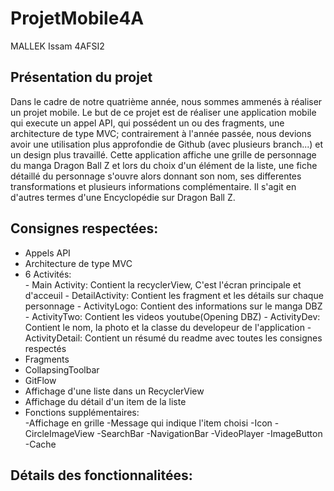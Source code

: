 # ProjetMobile4A

MALLEK Issam 4AFSI2

<H2>Présentation du projet</H2>

Dans le cadre de notre quatrième année, nous sommes ammenés à réaliser un projet mobile. Le but de ce projet est de réaliser une application mobile qui execute un appel API, qui possédent un ou des fragments, une architecture de type MVC; contrairement à l'année passée, nous devions avoir une utilisation plus approfondie de Github (avec plusieurs branch...) et un design plus travaillé.
Cette application affiche une grille de personnage du manga Dragon Ball Z et lors du choix d'un élément de la liste, une fiche détaillé du personnage s'ouvre alors donnant son nom, ses differentes transformations et plusieurs informations complémentaire.
Il s'agit en d'autres termes d'une Encyclopédie sur Dragon Ball Z.

<H2>Consignes respectées:</H2>
<ul>
    <li>Appels API</li>
    <li>Architecture de type MVC</li>
    <li>6 Activités:</li> 
            - Main Activity: Contient la recyclerView, C'est l'écran principale et d'acceuil
            - DetailActivity: Contient les fragment et les détails sur chaque personnage
            - ActivityLogo: Contient des informations sur le manga DBZ
            - ActivityTwo: Contient les videos youtube(Opening DBZ)
            - ActivityDev: Contient le nom, la photo et la classe du developeur de l'application
            - ActivityDetail: Contient un résumé du readme avec toutes les consignes respectés
    <li>Fragments</li>
    <li>CollapsingToolbar</li>
    <li>GitFlow</li>
    <li>Affichage d'une liste dans un RecyclerView</li>
    <li>Affichage du détail d'un item de la liste</li>
    <li>Fonctions supplémentaires:</li>
        -Affichage en grille
        -Message qui indique l'item choisi
        -Icon
        -CircleImageView
        -SearchBar
        -NavigationBar
        -VideoPlayer
        -ImageButton
        -Cache
</ul>        
<H2>Détails des fonctionnalitées:</H2>


   
        
    
